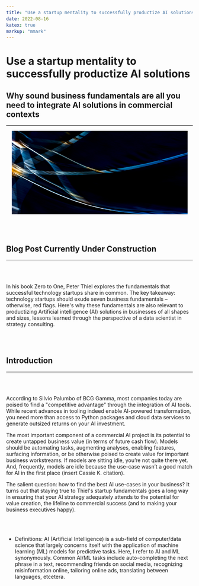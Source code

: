 ```yaml
---
title: "Use a startup mentality to successfully productize AI solutions."
date: 2022-08-16
katex: true
markup: "mmark"
---
```

# Use a startup mentality to successfully productize AI solutions

## Why sound business fundamentals are all you need to integrate AI solutions in commercial contexts
---

<p align="center"> <img src="/posts/blog_AI_image.jpeg"/ width = "475" height = "225"> </p>

<br><br>

## Blog Post Currently Under Construction 

---

<br><br>

In his book Zero to One, Peter Thiel explores the fundamentals that successful technology startups share in common. The key takeaway: technology startups should exude seven business fundamentals – otherwise, red flags. Here's why these fundamentals are also relevant to productizing Artificial intelligence (AI) solutions in businesses of all shapes and sizes, lessons learned through the perspective of a data scientist in strategy consulting.

<br><br>

## Introduction
---

<br><br>

According to Silvio Palumbo of BCG Gamma, most companies today are poised to find a "competitive advantage" through the integration of AI tools. While recent advances in tooling indeed enable AI-powered transformation, you need more than access to Python packages and cloud data services to generate outsized returns on your AI investment.  

The most important component of a commercial AI project is its potential to create untapped business value (in terms of future cash flow). Models should be automating tasks, augmenting analyses, enabling features, surfacing information, or be otherwise poised to create value for important business workstreams. If models are sitting idle, you’re not quite there yet. And, frequently, models are idle because the use-case wasn’t a good match for AI in the first place (insert Cassie K. citation). 

The salient question: how to find the best AI use-cases in your business? It turns out that staying true to Thiel's startup fundamentals goes a long way in ensuring that your AI strategy adequately attends to the potential for value creation, the lifeline to commercial success (and to making your business executives happy). 

<br><br>

* Definitions: AI (Artificial Intelligence) is a sub-field of computer/data science that largely concerns itself with the application of machine learning (ML) models for predictive tasks. Here, I refer to AI and ML synonymously. Common AI/ML tasks include auto-completing the next phrase in a text, recommending friends on social media, recognizing misinformation online, tailoring online ads, translating between languages, etcetera.
